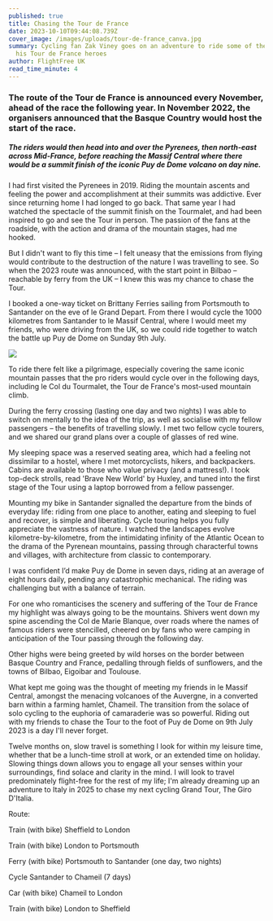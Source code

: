 ```yaml
---
published: true
title: Chasing the Tour de France
date: 2023-10-10T09:44:08.739Z
cover_image: /images/uploads/tour-de-france_canva.jpg
summary: Cycling fan Zak Viney goes on an adventure to ride some of the route of
  his Tour de France heroes
author: FlightFree UK
read_time_minute: 4
---
```

### The route of the Tour de France is announced every November, ahead of the race the following year. In November 2022, the organisers announced that the Basque Country would host the start of the race. 

##### The riders would then head into and over the Pyrenees, then north-east across Mid-France, before reaching the Massif Central where there would be a summit finish of the iconic Puy de Dome volcano on day nine. 

I had first visited the Pyrenees in 2019. Riding the mountain ascents and feeling the power and accomplishment at their summits was addictive. Ever since returning home I had longed to go back. That same year I had watched the spectacle of the summit finish on the Tourmalet, and had been inspired to go and see the Tour in person. The passion of the fans at the roadside, with the action and drama of the mountain stages, had me hooked.

But I didn't want to fly this time – I felt uneasy that the emissions from flying would contribute to the destruction of the nature I was travelling to see. So when the 2023 route was announced, with the start point in Bilbao – reachable by ferry from the UK – I knew this was my chance to chase the Tour. 

I booked a one-way ticket on Brittany Ferries sailing from Portsmouth to Santander on the eve of le Grand Depart. From there I would cycle the 1000 kilometres from Santander to le Massif Central, where I would meet my friends, who were driving from the UK, so we could ride together to watch the battle up Puy de Dome on Sunday 9th July. 

![](/images/uploads/portsmouth_zviney.jpg)

To ride there felt like a pilgrimage, especially covering the same iconic mountain passes that the pro riders would cycle over in the following days, including le Col du Tourmalet, the Tour de France's most-used mountain climb.

During the ferry crossing (lasting one day and two nights) I was able to switch on mentally to the idea of the trip, as well as socialise with my fellow passengers – the benefits of travelling slowly. I met two fellow cycle tourers, and we shared our grand plans over a couple of glasses of red wine.

My sleeping space was a reserved seating area, which had a feeling not dissimilar to a hostel, where I met motorcyclists, hikers, and backpackers. Cabins are available to those who value privacy (and a mattress!). I took top-deck strolls, read 'Brave New World' by Huxley, and tuned into the first stage of the Tour using a laptop borrowed from a fellow passenger.

Mounting my bike in Santander signalled the departure from the binds of everyday life: riding from one place to another, eating and sleeping to fuel and recover, is simple and liberating. Cycle touring helps you fully appreciate the vastness of nature. I watched the landscapes evolve kilometre-by-kilometre, from the intimidating infinity of the Atlantic Ocean to the drama of the Pyrenean mountains, passing through characterful towns and villages, with architecture from classic to contemporary. 

I was confident I’d make Puy de Dome in seven days, riding at an average of eight hours daily, pending any catastrophic mechanical. The riding was challenging but with a balance of terrain.

For one who romanticises the scenery and suffering of the Tour de France my highlight was always going to be the mountains. Shivers went down my spine ascending the Col de Marie Blanque, over roads where the names of famous riders were stencilled, cheered on by fans who were camping in anticipation of the Tour passing through the following day.

Other highs were being greeted by wild horses on the border between Basque Country and France, pedalling through fields of sunflowers, and the towns of Bilbao, Eigoibar and Toulouse. 

What kept me going was the thought of meeting my friends in le Massif Central, amongst the menacing volcanoes of the Auvergne, in a converted barn within a farming hamlet, Chameil. The transition from the solace of solo cycling to the euphoria of camaraderie was so powerful. Riding out with my friends to chase the Tour to the foot of Puy de Dome on 9th July 2023 is a day I'll never forget.

Twelve months on, slow travel is something I look for within my leisure time, whether that be a lunch-time stroll at work, or an extended time on holiday. Slowing things down allows you to engage all your senses within your surroundings, find solace and clarity in the mind. I will look to travel predominately flight-free for the rest of my life; I'm already dreaming up an adventure to Italy in 2025 to chase my next cycling Grand Tour, The Giro D'Italia.





Route:

Train (with bike) Sheffield to London

Train (with bike) London to Portsmouth

Ferry (with bike) Portsmouth to Santander (one day, two nights)

Cycle Santander to Chameil (7 days)

Car (with bike) Chameil to London

Train (with bike) London to Sheffield
